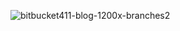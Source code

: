
![bitbucket411-blog-1200x-branches2](https://user-images.githubusercontent.com/72433702/153570294-85919312-5c1c-4813-a519-b7027ef2ce96.png)
